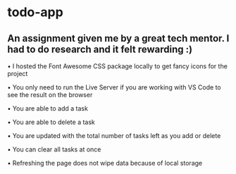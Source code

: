 # todo-app
## An assignment given me by a great tech mentor. I had to do research and it felt rewarding :)

• I hosted the Font Awesome CSS package locally to get fancy icons for the project


• You only need to run the Live Server if you are working with VS Code to see the result on the browser


• You are able to add a task


• You are able to delete a task


• You are updated with the total number of tasks left as you add or delete


• You can clear all tasks at once


• Refreshing the page does not wipe data because of local storage
